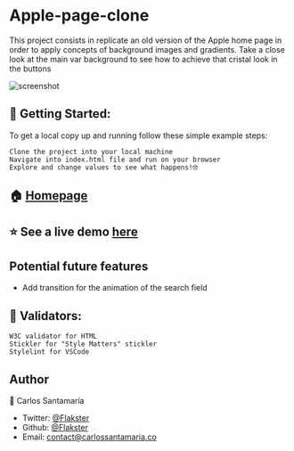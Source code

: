# Apple-page-clone

This project consists in replicate an old version of the Apple home page in order to apply concepts of background images and gradients. Take a close look at the main var background to see how to achieve that cristal look in the buttons


![screenshot](https://user-images.githubusercontent.com/53324035/70659739-b2ad5a00-1c2e-11ea-8efd-35bc0cf07ef8.png)

## 🚀 Getting Started:

To get a local copy up and running follow these simple example steps:

    Clone the project into your local machine
    Navigate into index.html file and run on your browser
    Explore and change values to see what happens!🤓


## 🏠 [Homepage](https://github.com/Flakster/Apple-page-clone)

## ⭐️ See a live demo [here](https://flakster.github.io/Apple-page-clone/)

## Potential future features

 * Add transition for the animation of the search field

## 🧐 Validators:

    W3C validator for HTML
    Stickler for "Style Matters" stickler
    Stylelint for VSCode


## Author

👤 Carlos Santamaría

* Twitter: [@Flakster ](https://twitter.com/Flakster )
* Github: [@Flakster](https://github.com/Flakster)
* Email: contact@carlossantamaria.co


